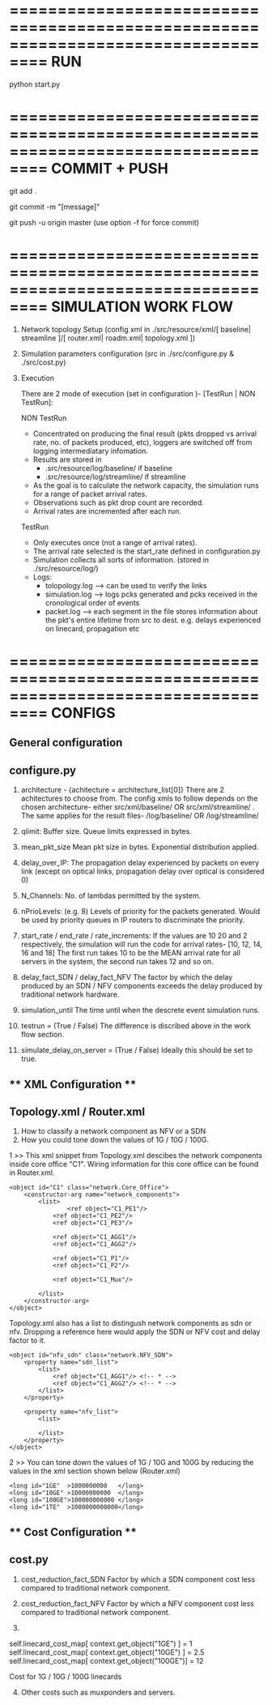 ==================================================================================
RUN
==================================================================================

python start.py

==================================================================================
COMMIT + PUSH
==================================================================================

git add .

git commit -m "[message]"

git push -u origin master (use option -f for force commit)


==================================================================================
SIMULATION WORK FLOW
==================================================================================

1) Network topology Setup (config xml in ./src/resource/xml/[ baseline| streamline ]/[ router.xml| roadm.xml| topology.xml ])

2) Simulation parameters configuration (src in ./src/configure.py & ./src/cost.py)

3) Execution

	There are 2 mode of execution (set in configuration )- [TestRun | NON TestRun]:
	
	NON TestRun
	- Concentrated on producing the final result (pkts dropped vs arrival rate, no. of packets produced, etc),
	  loggers are switched off from logging intermediatary infomation.
	- Results are stored in 
		- .src/resource/log/baseline/    if  baseline
		- .src/resource/log/streamline/  if  streamline
	- As the goal is to calculate the network capacity, the simulation runs for a range of packet arrival rates.
	- Observations such as pkt drop count are recorded.
	- Arrival rates are incremented after each run.
	
	TestRun
	- Only executes once (not a range of arrival rates).
	- The arrival rate selected is the start_rate defined in configuration.py 
	- Simulation collects all sorts of information. (stored in ./src/resource/log/)
	- Logs:
		- tolopology.log --> can be used to verify the links
		- simulation.log --> logs pcks generated and pcks received in the cronological order of events
		- packet.log	 --> each segment in the file stores information about the pkt's entire lifetime from src to dest. 
				     e.g. delays experienced on linecard, propagation etc



==================================================================================
CONFIGS
==================================================================================


**General configuration**
-------------------------
configure.py
-------------------------

1) architecture - {achitecture = architecture_list[0]} 
There are 2 achitectures to choose from.
The config xmls to follow depends on the chosen architecture- either src/xml/baseline/ OR src/xml/streamline/ .
The same applies for the result files- /log/baseline/ OR /log/streamline/

2) qlimit:
Buffer size. Queue limits expressed in bytes.

3) mean_pkt_size
Mean pkt size in bytes. Exponential distribution applied.

4) delay_over_IP:
The propagation delay experienced by packets on every link (except on optical links, propagation delay over optical is considered 0)

5) N_Channels:
No. of lambdas permitted by the system.

6) nPrioLevels: (e.g. 8)
Levels of priority for the packets generated. Would be used by priority queues in IP routers to discriminate the priority.

7) start_rate / end_rate / rate_increments:
If the values are 10 20 and 2 respectively, the simulation will run the code for arrival rates-
[10, 12, 14, 16 and 18]
The first run takes 10 to be the MEAN arrival rate for all servers in the system, the second run takes 12 and so on.

8) delay_fact_SDN / delay_fact_NFV
The factor by which the delay produced by an SDN / NFV components exceeds the delay produced by traditional network hardware.

9) simulation_until
The time until when the descrete event simulation runs.

10) testrun  = (True / False)
The difference is discribed above in the work flow section.

11) simulate_delay_on_server  = (True / False)
Ideally this should be set to true.

** XML Configuration **
------------------------------
Topology.xml / Router.xml
------------------------------

1) How to classify a network component as NFV or a SDN
2) How you could tone down the values of 1G / 10G / 100G.

1 >> 
This xml snippet from Topology.xml descibes the network components inside core office "C1". 
Wiring information for this core office can be found in Router.xml.

	<object id="C1" class="network.Core_Office">
		<constructor-arg name="network_components">		
			<list>
			    	<ref object="C1_PE1"/>
				<ref object="C1_PE2"/>
				<ref object="C1_PE3"/>
		
				<ref object="C1_AGG1"/>
				<ref object="C1_AGG2"/>

				<ref object="C1_P1"/>
				<ref object="C1_P2"/>

				<ref object="C1_Mux"/>

			</list>
   		</constructor-arg>
	</object>

Topology.xml also has a list to distingush network components as sdn or nfv. Dropping a reference here would apply the SDN or NFV cost and delay factor to it.

	<object id="nfv_sdn" class="network.NFV_SDN">
		<property name="sdn_list">
			<list>
				<ref object="C1_AGG1"/> <!-- * -->
				<ref object="C1_AGG2"/> <!-- * -->
			</list>
   		</property>
				
		<property name="nfv_list">
			<list>
				
			</list>
   		</property>
	</object>

2 >>
You can tone down the values of 1G / 10G and 100G by reducing the values in the xml section shown below (Router.xml)

	<long id="1GE"  >1000000000   </long>
	<long id="10GE" >10000000000  </long>
	<long id="100GE">100000000000 </long>
	<long id="1TE"  >1000000000000</long>

** Cost Configuration **
---------------------------------
cost.py
---------------------------------

1) cost_reduction_fact_SDN
Factor by which a SDN component cost less compared to traditional network component. 

2) cost_reduction_fact_NFV
Factor by which a NFV component cost less compared to traditional network component.

3)
self.linecard_cost_map[ context.get_object("1GE")  ] = 1
self.linecard_cost_map[ context.get_object("10GE") ] = 2.5
self.linecard_cost_map[ context.get_object("100GE")] = 12

Cost for 1G / 10G / 100G linecards

4) Other costs such as muxponders and servers.

